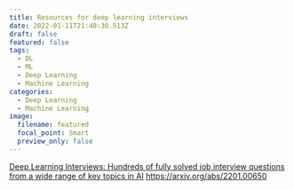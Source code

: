 ```yaml
---
title: Resources for deep learning interviews
date: 2022-01-11T21:40:30.513Z
draft: false
featured: false
tags:
  - DL
  - ML
  - Deep Learning
  - Machine Learning
categories:
  - Deep Learning
  - Machine Learning
image:
  filename: featured
  focal_point: Smart
  preview_only: false
---
```

[Deep Learning Interviews: Hundreds of fully solved job interview questions from a wide range of key topics in AI](https://arxiv.org/abs/2201.00650) https://arxiv.org/abs/2201.00650